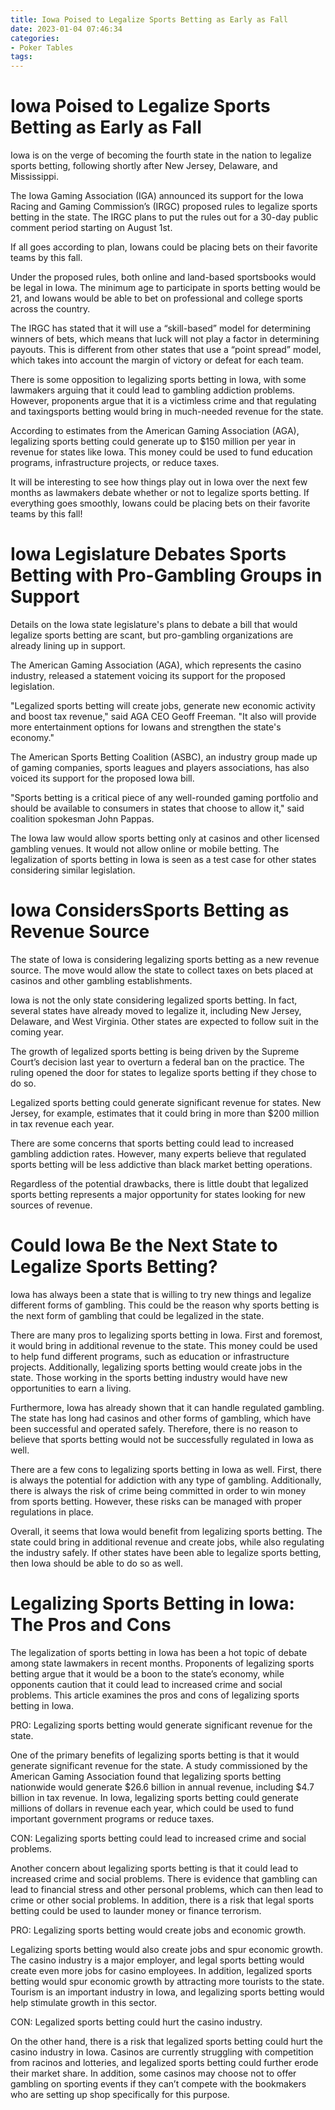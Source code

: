 ```yaml
---
title: Iowa Poised to Legalize Sports Betting as Early as Fall
date: 2023-01-04 07:46:34
categories:
- Poker Tables
tags:
---
```



#  Iowa Poised to Legalize Sports Betting as Early as Fall

Iowa is on the verge of becoming the fourth state in the nation to legalize sports betting, following shortly after New Jersey, Delaware, and Mississippi.

The Iowa Gaming Association (IGA) announced its support for the Iowa Racing and Gaming Commission’s (IRGC) proposed rules to legalize sports betting in the state. The IRGC plans to put the rules out for a 30-day public comment period starting on August 1st.

If all goes according to plan, Iowans could be placing bets on their favorite teams by this fall.

Under the proposed rules, both online and land-based sportsbooks would be legal in Iowa. The minimum age to participate in sports betting would be 21, and Iowans would be able to bet on professional and college sports across the country.

The IRGC has stated that it will use a “skill-based” model for determining winners of bets, which means that luck will not play a factor in determining payouts. This is different from other states that use a “point spread” model, which takes into account the margin of victory or defeat for each team.

There is some opposition to legalizing sports betting in Iowa, with some lawmakers arguing that it could lead to gambling addiction problems. However, proponents argue that it is a victimless crime and that regulating and taxingsports betting would bring in much-needed revenue for the state.

According to estimates from the American Gaming Association (AGA), legalizing sports betting could generate up to $150 million per year in revenue for states like Iowa. This money could be used to fund education programs, infrastructure projects, or reduce taxes.

It will be interesting to see how things play out in Iowa over the next few months as lawmakers debate whether or not to legalize sports betting. If everything goes smoothly, Iowans could be placing bets on their favorite teams by this fall!

#  Iowa Legislature Debates Sports Betting with Pro-Gambling Groups in Support

Details on the Iowa state legislature's plans to debate a bill that would legalize sports betting are scant, but pro-gambling organizations are already lining up in support.

The American Gaming Association (AGA), which represents the casino industry, released a statement voicing its support for the proposed legislation.

"Legalized sports betting will create jobs, generate new economic activity and boost tax revenue," said AGA CEO Geoff Freeman. "It also will provide more entertainment options for Iowans and strengthen the state's economy."

The American Sports Betting Coalition (ASBC), an industry group made up of gaming companies, sports leagues and players associations, has also voiced its support for the proposed Iowa bill.

"Sports betting is a critical piece of any well-rounded gaming portfolio and should be available to consumers in states that choose to allow it," said coalition spokesman John Pappas.

The Iowa law would allow sports betting only at casinos and other licensed gambling venues. It would not allow online or mobile betting. The legalization of sports betting in Iowa is seen as a test case for other states considering similar legislation.

#  Iowa ConsidersSports Betting as Revenue Source

The state of Iowa is considering legalizing sports betting as a new revenue source. The move would allow the state to collect taxes on bets placed at casinos and other gambling establishments.

Iowa is not the only state considering legalized sports betting. In fact, several states have already moved to legalize it, including New Jersey, Delaware, and West Virginia. Other states are expected to follow suit in the coming year.

The growth of legalized sports betting is being driven by the Supreme Court’s decision last year to overturn a federal ban on the practice. The ruling opened the door for states to legalize sports betting if they chose to do so.

Legalized sports betting could generate significant revenue for states. New Jersey, for example, estimates that it could bring in more than $200 million in tax revenue each year.

There are some concerns that sports betting could lead to increased gambling addiction rates. However, many experts believe that regulated sports betting will be less addictive than black market betting operations.

Regardless of the potential drawbacks, there is little doubt that legalized sports betting represents a major opportunity for states looking for new sources of revenue.

#  Could Iowa Be the Next State to Legalize Sports Betting?

Iowa has always been a state that is willing to try new things and legalize different forms of gambling. This could be the reason why sports betting is the next form of gambling that could be legalized in the state.

There are many pros to legalizing sports betting in Iowa. First and foremost, it would bring in additional revenue to the state. This money could be used to help fund different programs, such as education or infrastructure projects. Additionally, legalizing sports betting would create jobs in the state. Those working in the sports betting industry would have new opportunities to earn a living.

Furthermore, Iowa has already shown that it can handle regulated gambling. The state has long had casinos and other forms of gambling, which have been successful and operated safely. Therefore, there is no reason to believe that sports betting would not be successfully regulated in Iowa as well.

There are a few cons to legalizing sports betting in Iowa as well. First, there is always the potential for addiction with any type of gambling. Additionally, there is always the risk of crime being committed in order to win money from sports betting. However, these risks can be managed with proper regulations in place.

Overall, it seems that Iowa would benefit from legalizing sports betting. The state could bring in additional revenue and create jobs, while also regulating the industry safely. If other states have been able to legalize sports betting, then Iowa should be able to do so as well.

#  Legalizing Sports Betting in Iowa: The Pros and Cons

The legalization of sports betting in Iowa has been a hot topic of debate among state lawmakers in recent months. Proponents of legalizing sports betting argue that it would be a boon to the state’s economy, while opponents caution that it could lead to increased crime and social problems. This article examines the pros and cons of legalizing sports betting in Iowa.

PRO: Legalizing sports betting would generate significant revenue for the state.

One of the primary benefits of legalizing sports betting is that it would generate significant revenue for the state. A study commissioned by the American Gaming Association found that legalizing sports betting nationwide would generate $26.6 billion in annual revenue, including $4.7 billion in tax revenue. In Iowa, legalizing sports betting could generate millions of dollars in revenue each year, which could be used to fund important government programs or reduce taxes.

CON: Legalizing sports betting could lead to increased crime and social problems.

Another concern about legalizing sports betting is that it could lead to increased crime and social problems. There is evidence that gambling can lead to financial stress and other personal problems, which can then lead to crime or other social problems. In addition, there is a risk that legal sports betting could be used to launder money or finance terrorism.

PRO: Legalizing sports betting would create jobs and economic growth.

Legalizing sports betting would also create jobs and spur economic growth. The casino industry is a major employer, and legal sports betting would create even more jobs for casino employees. In addition, legalized sports betting would spur economic growth by attracting more tourists to the state. Tourism is an important industry in Iowa, and legalizing sports betting would help stimulate growth in this sector.

CON: Legalized sports betting could hurt the casino industry.

On the other hand, there is a risk that legalized sports betting could hurt the casino industry in Iowa. Casinos are currently struggling with competition from racinos and lotteries, and legalized sports betting could further erode their market share. In addition, some casinos may choose not to offer gambling on sporting events if they can’t compete with the bookmakers who are setting up shop specifically for this purpose.